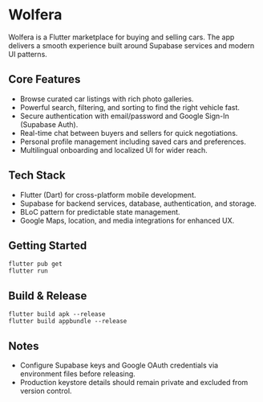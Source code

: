 # Wolfera

Wolfera is a Flutter marketplace for buying and selling cars. The app delivers a smooth experience built around Supabase services and modern UI patterns.

## Core Features
- Browse curated car listings with rich photo galleries.
- Powerful search, filtering, and sorting to find the right vehicle fast.
- Secure authentication with email/password and Google Sign-In (Supabase Auth).
- Real-time chat between buyers and sellers for quick negotiations.
- Personal profile management including saved cars and preferences.
- Multilingual onboarding and localized UI for wider reach.

## Tech Stack
- Flutter (Dart) for cross-platform mobile development.
- Supabase for backend services, database, authentication, and storage.
- BLoC pattern for predictable state management.
- Google Maps, location, and media integrations for enhanced UX.

## Getting Started
```
flutter pub get
flutter run
```

## Build & Release
```
flutter build apk --release
flutter build appbundle --release
```

## Notes
- Configure Supabase keys and Google OAuth credentials via environment files before releasing.
- Production keystore details should remain private and excluded from version control.
